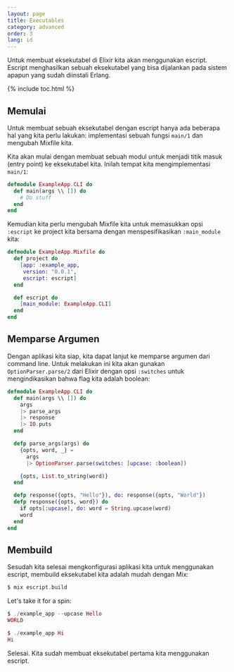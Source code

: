 ```yaml
---
layout: page
title: Executables
category: advanced
order: 3
lang: id
---
```


Untuk membuat eksekutabel di Elixir kita akan menggunakan escript.  Escript menghasilkan sebuah eksekutabel yang bisa dijalankan pada sistem apapun yang sudah diinstali Erlang.

{% include toc.html %}

## Memulai

Untuk membuat sebuah eksekutabel dengan escript hanya ada beberapa hal yang kita perlu lakukan: implementasi sebuah fungsi `main/1` dan mengubah Mixfile kita.

Kita akan mulai dengan membuat sebuah modul untuk menjadi titik masuk (entry point) ke eksekutabel kita.  Inilah tempat kita mengimplementasi `main/1`:

```elixir
defmodule ExampleApp.CLI do
  def main(args \\ []) do
    # Do stuff
  end
end
```

Kemudian kita perlu mengubah Mixfile kita untuk memasukkan opsi `:escript` ke project kita bersama dengan menspesifikasikan `:main_module` kita:

```elixir
defmodule ExampleApp.Mixfile do
  def project do
    [app: :example_app,
     version: "0.0.1",
     escript: escript]
  end

  def escript do
    [main_module: ExampleApp.CLI]
  end
end
```

## Memparse Argumen

Dengan aplikasi kita siap, kita dapat lanjut ke memparse argumen dari command line.  Untuk melakukan ini kita akan gunakan `OptionParser.parse/2` dari Elixir dengan opsi `:switches` untuk mengindikasikan bahwa flag kita adalah boolean:

```elixir
defmodule ExampleApp.CLI do
  def main(args \\ []) do
    args
    |> parse_args
    |> response
    |> IO.puts
  end

  defp parse_args(args) do
    {opts, word, _} =
      args
      |> OptionParser.parse(switches: [upcase: :boolean])

    {opts, List.to_string(word)}
  end

  defp response({opts, "Hello"}), do: response({opts, "World"})
  defp response({opts, word}) do
    if opts[:upcase], do: word = String.upcase(word)
    word
  end
end
```

## Membuild

Sesudah kita selesai mengkonfigurasi aplikasi kita untuk menggunakan escript, membuild eksekutabel kita adalah mudah dengan Mix:

```elixir
$ mix escript.build
```

Let's take it for a spin:

```elixir
$ ./example_app --upcase Hello
WORLD

$ ./example_app Hi
Hi
```

Selesai.  Kita sudah membuat eksekutabel pertama kita menggunakan escript.
